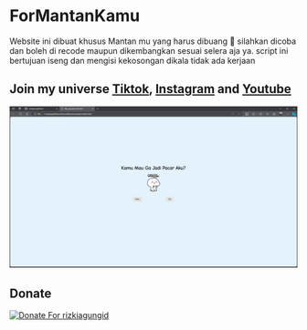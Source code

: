 # ForMantanKamu
Website ini dibuat khusus Mantan mu yang harus dibuang 🤣 silahkan dicoba dan boleh di recode maupun dikembangkan sesuai selera aja ya. script ini bertujuan iseng dan mengisi kekosongan dikala tidak ada kerjaan

## Join my universe [Tiktok](https://www.tiktok.com/@rizkiagungid), [Instagram](https://www.instagram.com/rizkiagung.id) and [Youtube](https://www.youtube.com/c/rizkiagungsentosa)

![Preview](/ss/1.png)


## Donate
<a href="https://saweria.co/rizkiagungid" target="_blank"><img src="https://user-images.githubusercontent.com/26188697/180601310-e82c63e4-412b-4c36-b7b5-7ba713c80380.png" alt="Donate For rizkiagungid" height="41" width="174"></a>
